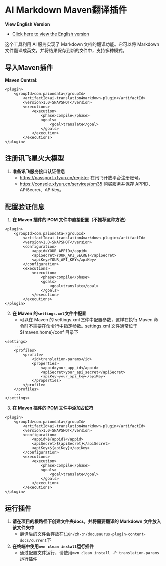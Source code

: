 # AI Markdown Maven翻译插件

**View English Version**
- [Click here to view the English version](README.md)

这个工具利用 AI 服务实现了 Markdown 文档的翻译功能。它可以将 Markdown 文件翻译成英文，并将结果保存到新的文件中，支持多种模式。

## 导入Maven插件
**Maven Central:**
```
<plugin>
    <groupId>com.paiondata</groupId>
        <artifactId>ai-translation4markdown-plugin</artifactId>
        <version>1.0-SNAPSHOT</version>
        <executions>
            <execution>
                <phase>compile</phase>
                <goals>
                    <goal>translate</goal>
                </goals>
            </execution>
        </executions>
</plugin>
```

## 注册讯飞星火大模型

1. **准备讯飞服务接口认证信息**
    - https://passport.xfyun.cn/register 在讯飞开放平台注册账号。
    - https://console.xfyun.cn/services/bm35 购买服务并保存 APPID、APISecret、APIKey。

## 配置验证信息

1. **在 Maven 插件的 POM 文件中直接配置（不推荐这种方法）**
```
<plugin>
    <groupId>com.paiondata</groupId>
        <artifactId>ai-translation4markdown-plugin</artifactId>
        <version>1.0-SNAPSHOT</version>
        <configuration>
            <appid>YOUR_APPID</appid>
            <apiSecret>YOUR_API_SECRET</apiSecret>
            <apiKey>YOUR_API_KEY</apiKey>
        </configuration>
        <executions>
            <execution>
                <phase>compile</phase>
                <goals>
                    <goal>translate</goal>
                </goals>
            </execution>
        </executions>
</plugin>
```

2. **在 Maven 的`settings.xml`文件中配置**
    - 可以在 Maven 的 settings.xml 文件中配置参数，这样在执行 Maven 命令时不需要在命令行中指定参数。settings.xml 文件通常位于 ${maven.home}/conf 目录下
```
<settings>
    ...
    <profiles>
        <profile>
            <id>translation-params</id>
            <properties>
                <appid>your_app_id</appid>
                <apiSecret>your_api_secret</apiSecret>
                <apiKey>your_api_key</apiKey>
            </properties>
        </profile>
    </profiles>
    ...
</settings>
```
3. **在 Maven 插件的 POM 文件中添加占位符**
```
<plugin>
    <groupId>com.paiondata</groupId>
        <artifactId>ai-translation4markdown-plugin</artifactId>
        <version>1.0-SNAPSHOT</version>
        <configuration>
            <appid>${appid}</appid>
            <apiSecret>${apiSecret}</apiSecret>
            <apiKey>${apiKey}</apiKey>
        </configuration>
        <executions>
            <execution>
                <phase>compile</phase>
                <goals>
                    <goal>translate</goal>
                </goals>
            </execution>
        </executions>
</plugin>
```

## 运行插件
1. **请在项目的根路径下创建文件夹docs，并将需要翻译的 Markdown 文件放入该文件夹中**
    - 翻译后的文件会存放在`i18n/zh-cn/docusaurus-plugin-content-docs/current`下
2. **在终端中使用`mvn clean install`运行插件**
    - 通过配置文件运行，请使用`mvn clean install -P translation-params`运行插件